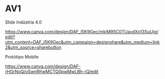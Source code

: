 # AV1

Slide Indústria 4.0



https://www.canva.com/design/DAF_I5K9Gec/mkiM95C0TUavdXo13SuUjg/edit?utm_content=DAF_I5K9Gec&utm_campaign=designshare&utm_medium=link2&utm_source=sharebutton

Protótipo Mobile

https://www.canva.com/design/DAF-rHGrNoQ/oSwnRhwMCTQ0pwMwLBh-rQ/edit



